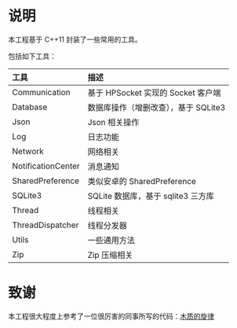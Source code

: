 # 说明


本工程基于 C++11 封装了一些常用的工具。

包括如下工具：

| 工具 | 描述 |
| :--- | :--- |
| Communication | 基于 HPSocket 实现的 Socket 客户端 |
| Database | 数据库操作（增删改查），基于 SQLite3 |
| Json | Json 相关操作 |
| Log | 日志功能 |
| Network | 网络相关 |
| NotificationCenter | 消息通知 |
| SharedPreference | 类似安卓的 SharedPreference |
| SQLite3 | SQLite 数据库，基于 sqlite3 三方库|
| Thread | 线程相关 |
| ThreadDispatcher | 线程分发器 |
| Utils | 一些通用方法 |
| Zip | Zip 压缩相关 |

# 致谢

本工程很大程度上参考了一位很厉害的同事所写的代码：[木质的旋律](https://www.jianshu.com/u/7342e2f8da4f)